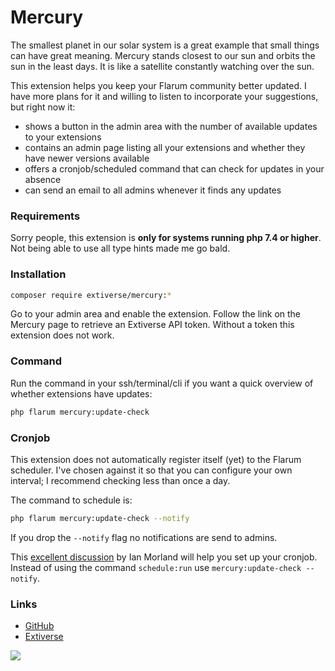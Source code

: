 # Mercury

The smallest planet in our solar system is a great example that small things can have great meaning. Mercury  stands closest to our sun and orbits the sun in the least days. It is like a satellite constantly watching over the sun.

This extension helps you keep your Flarum community better updated. I have more plans for it and willing to listen to incorporate your suggestions, but right now it:

- shows a button in the admin area with the number of available updates to your extensions
- contains an admin page listing all your extensions and whether they have newer versions available
- offers a cronjob/scheduled command that can check for updates in your absence
- can send an email to all admins whenever it finds any updates

### Requirements

Sorry people, this extension is **only for systems running php 7.4 or higher**. 
Not being able to use all type hints made me go bald.

### Installation

```bash
composer require extiverse/mercury:*
```

Go to your admin area and enable the extension. Follow the link on the Mercury page to retrieve an Extiverse API token. Without a token this extension does not work.

### Command

Run the command in your ssh/terminal/cli if you want a quick overview of whether extensions have updates:

```bash
php flarum mercury:update-check
```

### Cronjob

This extension does not automatically register itself (yet) to the Flarum scheduler. I've chosen against it so that you can configure your own interval; I recommend checking less than once a day.

The command to schedule is:

```bash
php flarum mercury:update-check --notify
```

If you drop the `--notify` flag no notifications are send to admins.

This [excellent discussion](https://discuss.flarum.org/d/24118) by Ian Morland will help you set up your cronjob. Instead of using the command `schedule:run` use `mercury:update-check --notify`.

### Links

- [GitHub](https://github.com/extiverse/mercury)
- [Extiverse](https://extiverse.com)

[![](https://extiverse.com/extiverse/mercury/open-graph-image)](https://extiverse.com/extiverse/mercury)
